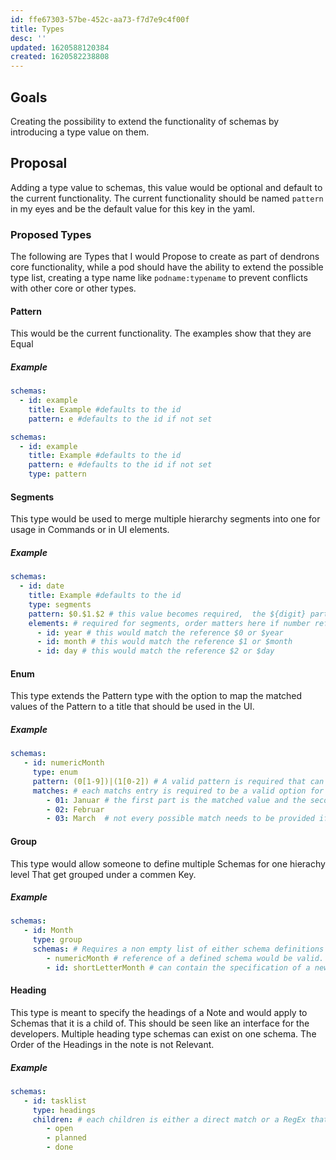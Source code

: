 ```yaml
---
id: ffe67303-57be-452c-aa73-f7d7e9c4f00f
title: Types
desc: ''
updated: 1620588120384
created: 1620582238808
---
```


## Goals

Creating the possibility to extend the functionality of schemas by introducing a type value on them.

## Proposal

Adding a type value to schemas, this value would be optional and default to the current functionality. 
The current functionality should be named `pattern` in my eyes and be the default value for this key in the yaml. 


### Proposed Types

The following are Types that I would Propose to create as part of dendrons core functionality, while a pod should have the ability to extend the possible type list, creating a type name like `podname:typename` to prevent conflicts with other core or other types. 


#### Pattern

This would be the current functionality. The examples show that they are Equal 

##### Example

```yml
schemas:
  - id: example
    title: Example #defaults to the id
    pattern: e #defaults to the id if not set
```

```yml
schemas:
  - id: example
    title: Example #defaults to the id
    pattern: e #defaults to the id if not set
    type: pattern
```

#### Segments

This type would be used to merge multiple hierarchy segments into one for usage in Commands or in UI elements. 

##### Example


```yml
schemas:
  - id: date
    title: Example #defaults to the id
    type: segments 
    pattern: $0.$1.$2 # this value becomes required,  the ${digit} part describes the hierachy lvl in this scheme, but could use named identifiers as well or static pattern parts.
    elements: # required for segments, order matters here if number references are used.    
      - id: year # this would match the reference $0 or $year
      - id: month # this would match the reference $1 or $month
      - id: day # this would match the reference $2 or $day        
```



#### Enum

This type extends the Pattern type with the option to map the matched values of the Pattern to a title that should be used in the UI. 

##### Example

```yml
schemas:
   - id: numericMonth
     type: enum
     pattern: (0[1-9])|(1[0-2]) # A valid pattern is required that can match multiple things.
     matches: # each matchs entry is required to be a valid option for the pattern
        - 01: Januar # the first part is the matched value and the second part becomes the title
        - 02: Februar
        - 03: March  # not every possible match needs to be provided if no match is provided the matched value becomes the title.
```


#### Group

This type would allow someone to define multiple Schemas for one hierachy level That get grouped under a commen Key.

##### Example

```yml
schemas:
   - id: Month
     type: group
     schemas: # Requires a non empty list of either schema definitions or references. 
        - numericMonth # reference of a defined schema would be valid.
        - id: shortLetterMonth # can contain the specification of a new schema

```



#### Heading

This type is meant to specify the headings of a Note and would apply to Schemas that it is a child of. This should be seen like an interface for the developers. Multiple heading type schemas can exist on one schema. The Order of the Headings in the note is not Relevant. 

##### Example 

```yml
schemas:
   - id: tasklist
     type: headings
     children: # each children is either a direct match or a RegEx that must match
        - open 
        - planned
        - done
```